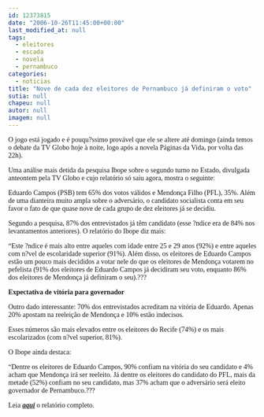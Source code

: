 ```yaml
---
id: 12373815
date: "2006-10-26T11:45:00+00:00"
last_modified_at: null
tags:
  - eleitores
  - escada
  - novela
  - pernambuco
categories:
  - noticias
title: "Nove de cada dez eleitores de Pernambuco já definiram o voto"
sutia: null
chapeu: null
autor: null
imagem: null
---
```

<p><P><FONT face=Verdana>O jogo está jogado e é pouqu?ssimo provável que ele se altere até domingo (ainda temos o debate da TV Globo hoje à noite, logo após a novela Páginas da Vida, por volta das 22h).</FONT></P></p>
<p><P><FONT face=Verdana>Uma análise mais detida da pesquisa Ibope sobre o segundo turno no Estado, divulgada anteontem pela TV Globo e cujo relatório só saiu agora, mostra o seguinte:</FONT></P></p>
<p><P><FONT face=Verdana>Eduardo Campos (PSB) tem 65% dos votos válidos e Mendonça Filho (PFL), 35%. Além de uma dianteira muito ampla sobre o adversário, o candidato socialista conta em seu favor o fato de que quase nove de cada grupo de dez eleitores já se decidiu.</FONT></P></p>
<p><P><FONT face=Verdana>Segundo a pesquisa, 87% dos entrevistados já têm candidato (esse ?ndice era de 84% nos levantamentos anteriores). O relatório do Ibope diz mais:</FONT></P></p>
<p><P><FONT face=Verdana>“Este ?ndice é mais alto entre aqueles com idade entre 25 e 29 anos (92%) e entre aqueles com n?vel de escolaridade superior (91%). Além disso, os eleitores de Eduardo Campos estão um pouco mais decididos a votar nele do que os eleitores de Mendonça votarem no pefelista (91% dos eleitores de Eduardo Campos já decidiram seu voto, enquanto 86% dos eleitores de Mendonça já definiram o seu).???</FONT></P></p>
<p><P><FONT face=Verdana><STRONG>Expectativa de vitória para governador</STRONG></FONT></P></p>
<p><P><FONT face=Verdana>Outro dado interessante: 70% dos entrevistados acreditam na vitória de Eduardo. Apenas 20% apostam na reeleição de Mendonça e 10% estão indecisos.</FONT></P></p>
<p><P><FONT face=Verdana>Esses números são mais elevados entre os eleitores do Recife (74%) e os mais escolarizados (com n?vel superior, 81%).</FONT></P></p>
<p><P><FONT face=Verdana>O Ibope ainda destaca:</FONT></P></p>
<p><P><FONT face=Verdana>“Dentre os eleitores de Eduardo Campos, 90% confiam na vitória do seu candidato e 4% acham que Mendonça irá ser reeleito. Já dentre os eleitores do candidato do PFL, mais da metade (52%) confiam no seu candidato, mas 37% acham que o adversário será eleito governador de Pernambuco.???</FONT></P></p>
<p><P><FONT face=Verdana>Leia <STRONG><EM><A href=\"https://www.ibope.com.br/calandraWeb/servlet/CalandraRedirect?temp=6&amp;proj=PortalIBOPE&amp;pub=T&amp;db=caldb&amp;comp=pesquisa_leitura&amp;docid=476079078155A859832572120072DFE3\" target=_blank>aqui</A></EM></STRONG> o relatório completo.</FONT></P> </p>
